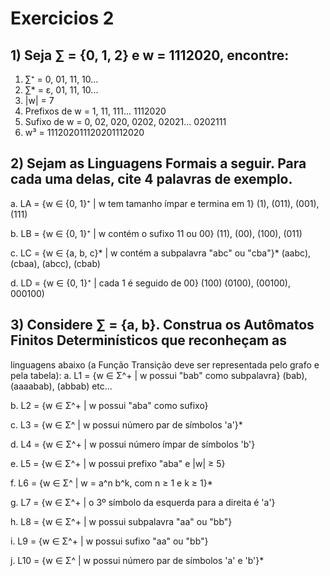 # Exercicios 2

## 1) Seja ∑ = {0, 1, 2} e w = 1112020, encontre:

1. ∑⁺ = 0, 01, 11, 10...
2. ∑* = ε, 01, 11, 10...
3. |w| = 7
4. Prefixos de w = 1, 11, 111... 1112020
5. Sufixo de w = 0, 02, 020, 0202, 02021... 0202111
6. w³ = 111202011120201112020

## 2) Sejam as Linguagens Formais a seguir. Para cada uma delas, cite 4 palavras de exemplo.

a. LA = {w ∈ {0, 1}⁺ | w tem tamanho ímpar e termina em 1}
(1), (011), (001), (111)

b. LB = {w ∈ {0, 1}⁺ | w contém o sufixo 11 ou 00}
(11), (00), (100), (011)

c. LC = {w ∈ {a, b, c}* | w contém a subpalavra "abc" ou "cba"}*
(aabc), (cbaa), (abcc), (cbab)

d. LD = {w ∈ {0, 1}⁺ | cada 1 é seguido de 00}
(100) (0100), (00100), 000100)

## 3) Considere ∑ = {a, b}. Construa os Autômatos Finitos Determinísticos que reconheçam as
linguagens abaixo (a Função Transição deve ser representada pelo grafo e pela tabela):
a. L1 = {w ∈ Σ^+ | w possui "bab" como subpalavra}
(bab), (aaaabab), (abbab) etc...

b. L2 = {w ∈ Σ^+ | w possui "aba" como sufixo}


c. L3 = {w ∈ Σ^ | w possui número par de símbolos 'a'}*

d. L4 = {w ∈ Σ^+ | w possui número ímpar de símbolos 'b'}

e. L5 = {w ∈ Σ^+ | w possui prefixo "aba" e |w| ≥ 5}

f. L6 = {w ∈ Σ^ | w = a^n b^k, com n ≥ 1 e k ≥ 1}*

g. L7 = {w ∈ Σ^+ | o 3º símbolo da esquerda para a direita é 'a'}

h. L8 = {w ∈ Σ^+ | w possui subpalavra "aa" ou "bb"}

i. L9 = {w ∈ Σ^+ | w possui sufixo "aa" ou "bb"}

j. L10 = {w ∈ Σ^ | w possui número par de símbolos 'a' e 'b'}*
